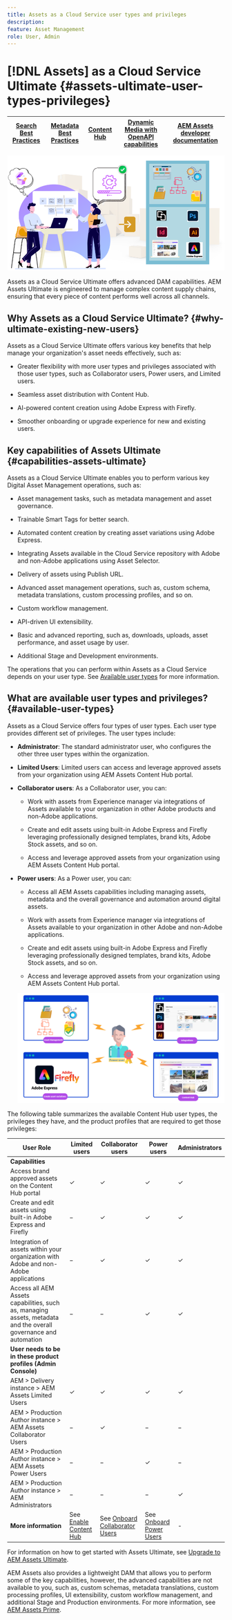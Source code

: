 ```yaml
---
title: Assets as a Cloud Service user types and privileges
description: 
feature: Asset Management
role: User, Admin
---
```

# [!DNL Assets] as a Cloud Service Ultimate {#assets-ultimate-user-types-privileges}

| [Search Best Practices](/help/assets/search-best-practices.md) |[Metadata Best Practices](/help/assets/metadata-best-practices.md)|[Content Hub](/help/assets/product-overview.md)|[Dynamic Media with OpenAPI capabilities](/help/assets/dynamic-media-open-apis-overview.md)|[AEM Assets developer documentation](https://developer.adobe.com/experience-cloud/experience-manager-apis/)|
| ------------- | --------------------------- |---------|----|-----|

![Assets as a Cloud Service Ultimate](/help/assets/assets/aem-assets-ultimate-banner.png)

Assets as a Cloud Service Ultimate offers advanced DAM capabilities. AEM Assets Ultimate is engineered to manage complex content supply chains, ensuring that every piece of content performs well across all channels. 

## Why Assets as a Cloud Service Ultimate? {#why-ultimate-existing-new-users}

Assets as a Cloud Service Ultimate offers various key benefits that help manage your organization's asset needs effectively, such as:

* Greater flexibility with more user types and privileges associated with those user types, such as Collaborator users, Power users, and Limited users.

* Seamless asset distribution with Content Hub.

* AI-powered content creation using Adobe Express with Firefly.

* Smoother onboarding or upgrade experience for new and existing users.

## Key capabilities of Assets Ultimate {#capabilities-assets-ultimate}

Assets as a Cloud Service Ultimate enables you to perform various key Digital Asset Management operations, such as:

* Asset management tasks, such as metadata management and asset governance.

* Trainable Smart Tags for better search.

* Automated content creation by creating asset variations using Adobe Express.

* Integrating Assets available in the Cloud Service repository with Adobe and non-Adobe applications using Asset Selector.

* Delivery of assets using Publish URL.

* Advanced asset management operations, such as, custom schema, metadata translations, custom processing profiles, and so on.

* Custom workflow management.

* API-driven UI extensibility.

* Basic and advanced reporting, such as, downloads, uploads, asset performance, and asset usage by user.

* Additional Stage and Development environments.

The operations that you can perform within Assets as a Cloud Service depends on your user type. See [Available user types](#available-user-types) for more information.


## What are available user types and privileges? {#available-user-types}

Assets as a Cloud Service offers four types of user types. Each user type provides different set of privileges. The user types include:

* **Administrator**: The standard administrator user, who configures the other three user types within the organization.

* **Limited Users**: Limited users can access and leverage approved assets from your organization using AEM Assets Content Hub portal.

* **Collaborator users**: As a Collaborator user, you can:

   * Work with assets from Experience manager via integrations of Assets available to your organization in other Adobe products and non-Adobe applications.

   * Create and edit assets using built-in Adobe Express and Firefly leveraging professionally designed templates, brand kits, Adobe Stock assets, and so on.

   * Access and leverage approved assets from your organization using AEM Assets Content Hub portal.

* **Power users**: As a Power user, you can:

   * Access all AEM Assets capabilities including managing assets, metadata and the overall governance and automation around digital assets. 
   
   * Work with assets from Experience manager via integrations of Assets available to your organization in other Adobe and non-Adobe applications.

   * Create and edit assets using built-in Adobe Express and Firefly leveraging professionally designed templates, brand kits, Adobe Stock assets, and so on.

   * Access and leverage approved assets from your organization using AEM Assets Content Hub portal.

   ![Assets as a Cloud Service Power user](/help/assets/assets/assets-cs-power-users.png)

The following table summarizes the available Content Hub user types, the privileges they have, and the product profiles that are required to get those privileges:


| User Role    | Limited users | Collaborator users  | Power users | Administrators |
|---------------|----------|----------|-------------------------|---|
| **Capabilities**|
| Access brand approved assets on the Content Hub portal |&#10003; | &#10003;|   &#10003;  |&#10003;|
| Create and edit assets using built-in Adobe Express and Firefly    | &minus; |  &#10003; | &#10003;   |&#10003;|
| Integration of assets within your organization with Adobe and non-Adobe applications     |  &minus; |   &#10003; |     &#10003;   | &#10003;|
| Access all AEM Assets capabilities, such as, managing assets, metadata and the overall governance and automation        | &minus; | &minus; |    &#10003;   |&#10003;|
| **User needs to be in these product profiles (Admin Console)**|
| AEM > Delivery instance > AEM Assets Limited Users | &#10003;  | &#10003;  |   &#10003;     |&#10003;|
| AEM > Production Author instance > AEM Assets Collaborator Users         | &minus; | &#10003; |   &minus;    |&minus;|
| AEM > Production Author instance > AEM Assets Power Users |  &minus; | &minus; | &#10003;  |&minus;|
| AEM > Production Author instance > AEM Administrators | &minus;  | &minus; | &minus;  |&#10003;|
| **More information**          | See [Enable Content Hub](/help/assets/enable-assets-ultimate.md##enable-assets-ultimate-new-users) | See [Onboard Collaborator Users](/help/assets/enable-assets-ultimate.md#onboard-collaborator-users)  | See [Onboard Power Users](/help/assets/enable-assets-ultimate.md#onboard-power-users)    |- |

For information on how to get started with Assets Ultimate, see [Upgrade to AEM Assets Ultimate](/help/assets/enable-assets-ultimate.md).

AEM Assets also provides a lightweight DAM that allows you to perform some of the key capabilities, however, the advanced capabilities are not available to you, such as, custom schemas, metadata translations, custom processing profiles, UI extensibility, custom workflow management, and additional Stage and Production environments. For more information, see [AEM Assets Prime](/help/assets/assets-prime.md).